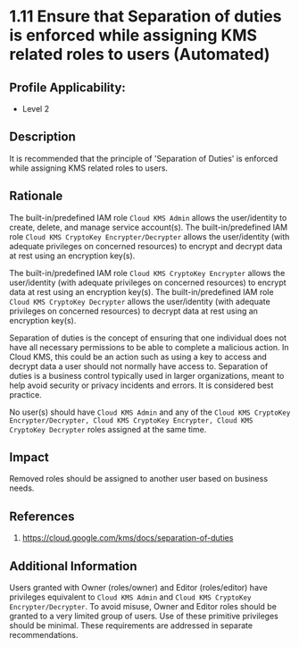 # 1.11 Ensure that Separation of duties is enforced while assigning KMS related roles to users (Automated)

## Profile Applicability:

- Level 2

## Description

It is recommended that the principle of 'Separation of Duties' is enforced while assigning KMS related roles to users.

## Rationale

The built-in/predefined IAM role `Cloud KMS Admin` allows the user/identity to create, delete, and manage service account(s). The built-in/predefined IAM role `Cloud KMS CryptoKey Encrypter/Decrypter` allows the user/identity (with adequate privileges on concerned resources) to encrypt and decrypt data at rest using an encryption key(s).

The built-in/predefined IAM role `Cloud KMS CryptoKey Encrypter` allows the user/identity (with adequate privileges on concerned resources) to encrypt data at rest using an encryption key(s). The built-in/predefined IAM role `Cloud KMS CryptoKey Decrypter` allows the user/identity (with adequate privileges on concerned resources) to decrypt data at rest using an encryption key(s). 

Separation of duties is the concept of ensuring that one individual does not have all necessary permissions to be able to complete a malicious action. In Cloud KMS, this could be an action such as using a key to access and decrypt data a user should not normally have access to. Separation of duties is a business control typically used in larger organizations, meant to help avoid security or privacy incidents and errors. It is considered best practice.  

No user(s) should have `Cloud KMS Admin` and any of the `Cloud KMS CryptoKey Encrypter/Decrypter, Cloud KMS CryptoKey Encrypter, Cloud KMS CryptoKey Decrypter` roles assigned at the same time.

## Impact

Removed roles should be assigned to another user based on business needs.

## References

1. https://cloud.google.com/kms/docs/separation-of-duties

## Additional Information

Users granted with Owner (roles/owner) and Editor (roles/editor) have privileges equivalent to `Cloud KMS Admin` and `Cloud KMS CryptoKey Encrypter/Decrypter`. To avoid misuse, Owner and Editor roles should be granted to a very limited group of users. Use of these primitive privileges should be minimal. These requirements are addressed in separate recommendations.